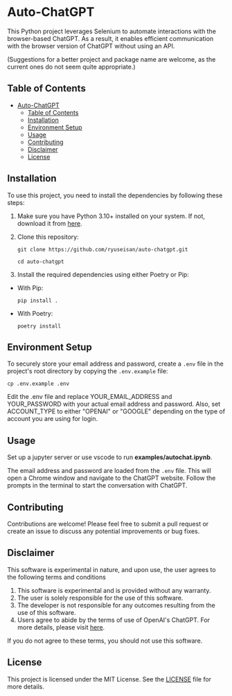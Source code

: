 # Auto-ChatGPT

This Python project leverages Selenium to automate interactions with the browser-based ChatGPT. As a result, it enables efficient communication with the browser version of ChatGPT without using an API.

(Suggestions for a better project and package name are welcome, as the current ones do not seem quite appropriate.)

## Table of Contents

- [Auto-ChatGPT](#auto-chatgpt)
  - [Table of Contents](#table-of-contents)
  - [Installation](#installation)
  - [Environment Setup](#environment-setup)
  - [Usage](#usage)
  - [Contributing](#contributing)
  - [Disclaimer](#disclaimer)
  - [License](#license)

## Installation

To use this project, you need to install the dependencies by following these steps:

1. Make sure you have Python 3.10+ installed on your system. If not, download it from [here](https://www.python.org/downloads/).

2. Clone this repository:

   ```
   git clone https://github.com/ryuseisan/auto-chatgpt.git
   ```

   ```
   cd auto-chatgpt
   ```

3. Install the required dependencies using either Poetry or Pip:

- With Pip:

  ```
  pip install .
  ```

- With Poetry:

  ```
  poetry install
  ```

## Environment Setup

To securely store your email address and password, create a `.env` file in the project's root directory by copying the `.env.example` file:

```
cp .env.example .env
```

Edit the .env file and replace YOUR_EMAIL_ADDRESS and YOUR_PASSWORD with your actual email address and password. Also, set ACCOUNT_TYPE to either "OPENAI" or "GOOGLE" depending on the type of account you are using for login.

## Usage

Set up a jupyter server or use vscode to run **examples/autochat.ipynb**.

The email address and password are loaded from the `.env` file. This will open a Chrome window and navigate to the ChatGPT website. Follow the prompts in the terminal to start the conversation with ChatGPT.

## Contributing

Contributions are welcome! Please feel free to submit a pull request or create an issue to discuss any potential improvements or bug fixes.

## Disclaimer

This software is experimental in nature, and upon use, the user agrees to the following terms and conditions

1. This software is experimental and is provided without any warranty.
2. The user is solely responsible for the use of this software.
3. The developer is not responsible for any outcomes resulting from the use of this software.
4. Users agree to abide by the terms of use of OpenAI's ChatGPT. For more details, please visit [here](https://openai.com/policies/usage-policies).

If you do not agree to these terms, you should not use this software.

## License

This project is licensed under the MIT License. See the [LICENSE](LICENSE) file for more details.

